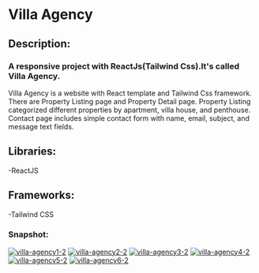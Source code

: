 # Villa Agency

## Description:
### A responsive project with ReactJs(Tailwind Css).It's called Villa Agency.
 Villa Agency is a website with React template and Tailwind Css framework. There are Property Listing page and Property Detail page. Property Listing categorized different properties by apartment, villa house, and penthouse. Contact page includes simple contact form with name, email, subject, and message text fields.

## Libraries:
-ReactJS

 ## Frameworks:
 -Tailwind CSS

 ### Snapshot:
<a href="https://ibb.co/B5XVpcsN"><img src="https://i.ibb.co/rRCGjFys/villa-agency1-2.png" alt="villa-agency1-2" border="0"></a>
<a href="https://ibb.co/Jjt39xHJ"><img src="https://i.ibb.co/k2Bmt3XC/villa-agency2-2.png" alt="villa-agency2-2" border="0"></a>
<a href="https://ibb.co/prR3TFCK"><img src="https://i.ibb.co/vvQJWn2d/villa-agency3-2.png" alt="villa-agency3-2" border="0"></a>
<a href="https://ibb.co/5WvmbVyK"><img src="https://i.ibb.co/4ZMzhxG1/villa-agency4-2.png" alt="villa-agency4-2" border="0"></a>
<a href="https://ibb.co/LDLhTb5d"><img src="https://i.ibb.co/1YDJCh6G/villa-agency5-2.png" alt="villa-agency5-2" border="0"></a>
<a href="https://ibb.co/jP2thFjx"><img src="https://i.ibb.co/Mx4dnLJj/villa-agency6-2.png" alt="villa-agency6-2" border="0"></a>

